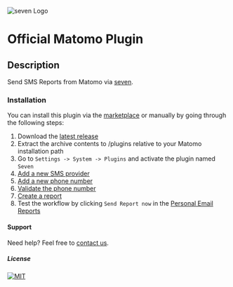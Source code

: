 ![](https://www.seven.io/wp-content/uploads/Logo.svg "seven Logo")

# Official Matomo Plugin

## Description

Send SMS Reports from Matomo via [seven](https://www.seven.io).

### Installation

You can install this plugin via the [marketplace](https://plugins.matomo.org/) or manually by
going through the following steps:

1. Download
   the [latest release](https://github.com/seven-io/matomo/releases/latest/download/seven-matomo-latest.zip)
2. Extract the archive contents to /plugins relative to your Matomo installation path
3. Go to `Settings -> System -> Plugins` and activate the plugin named `Seven`
4. [Add a new SMS provider](https://raw.githubusercontent.com/seven-io/matomo/master/screenshots/add_sms_provider.png)
5. [Add a new phone number](https://raw.githubusercontent.com/seven-io/matomo/master/screenshots/add_phone_number.png)
6. [Validate the phone number](https://raw.githubusercontent.com/seven-io/matomo/master/screenshots/validate_phone_number.png)
7. [Create a report](https://raw.githubusercontent.com/seven-io/matomo/master/screenshots/create_report.png)
8. Test the workflow by clicking `Send Report now` in
   the [Personal Email Reports](https://raw.githubusercontent.com/seven-io/matomo/master/screenshots/reports_overview.png)

#### Support

Need help? Feel free to [contact us](https://www.seven.io/en/company/contact).

##### License

[![MIT](https://img.shields.io/badge/License-MIT-teal.svg)](LICENSE)

